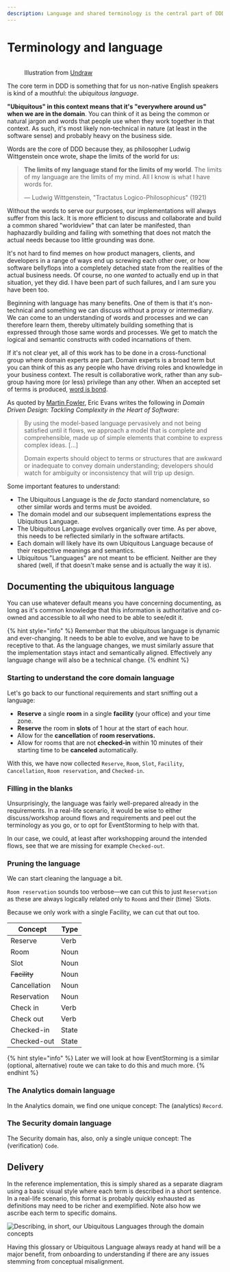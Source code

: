 ```yaml
---
description: Language and shared terminology is the central part of DDD.
---
```


# Terminology and language

<figure><img src="../.gitbook/assets/undraw_Word_of_mouth_re_ndo0.png" alt=""><figcaption><p>Illustration from <a href="https://undraw.co/">Undraw</a></p></figcaption></figure>

The core term in DDD is something that for us non-native English speakers is kind of a mouthful: the _ubiquitous language_.

**"Ubiquitous" in this context means that it's "everywhere around us" when we are in the domain**. You can think of it as being the common or natural jargon and words that people use when they work together in that context. As such, it's most likely non-technical in nature (at least in the software sense) and probably heavy on the business side.

Words are the core of DDD because they, as philosopher Ludwig Wittgenstein once wrote, shape the limits of the world for us:

> **The limits of my language stand for the limits of my world**. The limits of my language are the limits of my mind. All I know is what I have words for.
>
> — Ludwig Wittgenstein, "Tractatus Logico-Philosophicus" (1921)

Without the words to serve our purposes, our implementations will always suffer from this lack. It is more efficient to discuss and collaborate and build a common shared "worldview" that can later be manifested, than haphazardly building and failing with something that does not match the actual needs because too little grounding was done.

It's not hard to find memes on how product managers, clients, and developers in a range of ways end up screwing each other over, or how software bellyflops into a completely detached state from the realities of the actual business needs. Of course, no one _wanted_ to actually end up in that situation, yet they did. I have been part of such failures, and I am sure you have been too.

Beginning with language has many benefits. One of them is that it's non-technical and something we can discuss without a proxy or intermediary. We can come to an understanding of words and processes and we can therefore learn them, thereby ultimately building something that is expressed through those same words and processes. We get to match the logical and semantic constructs with coded incarnations of them.

If it's not clear yet, all of this work has to be done in a cross-functional group where domain experts are part. Domain experts is a broad term but you can think of this as any people who have driving roles and knowledge in your business context. The result is collaborative work, rather than any sub-group having more (or less) privilege than any other. When an accepted set of terms is produced, [word is bond](https://www.urbandictionary.com/define.php?term=Word%20is%20bond).

As quoted by [Martin Fowler](https://martinfowler.com/bliki/UbiquitousLanguage.html), Eric Evans writes the following in _Domain Driven Design: Tackling Complexity in the Heart of Software_:

> By using the model-based language pervasively and not being satisfied until it flows, we approach a model that is complete and comprehensible, made up of simple elements that combine to express complex ideas. \[...]
>
> Domain experts should object to terms or structures that are awkward or inadequate to convey domain understanding; developers should watch for ambiguity or inconsistency that will trip up design.

Some important features to understand:

* The Ubiquitous Language is the _de facto_ standard nomenclature, so other similar words and terms must be avoided.
* The domain model and our subsequent implementations express the Ubiquitous Language.
* The Ubiquitous Language evolves organically over time. As per above, this needs to be reflected similarly in the software artifacts.
* Each domain will likely have its own Ubiquitous Language because of their respective meanings and semantics.
* Ubiquitous "Languages" are not meant to be efficient. Neither are they shared (well, if that doesn't make sense and is actually the way it is).

## Documenting the ubiquitous language

You can use whatever default means you have concerning documenting, as long as it's common knowledge that this information is authoritative and co-owned and accessible to all who need to be able to see/edit it.

{% hint style="info" %}
Remember that the ubiquitous language is dynamic and ever-changing. It needs to be able to evolve, and we have to be receptive to that. As the language changes, we must similarly assure that the implementation stays intact and semantically aligned. Effectively any language change will also be a technical change.
{% endhint %}

### Starting to understand the core domain language

Let's go back to our functional requirements and start sniffing out a language:

* **Reserve** a single **room** in a single **facility** (your office) and your time zone.
* **Reserve** the room in **slots** of 1 hour at the start of each hour.
* Allow for the **cancellation** of **room reservations.**
* Allow for rooms that are not **checked-in** within 10 minutes of their starting time to be **canceled** automatically.

With this, we have now collected `Reserve`, `Room`, `Slot`, `Facility`, `Cancellation`, `Room reservation`, and `Checked-in`.

### Filling in the blanks

Unsurprisingly, the language was fairly well-prepared already in the requirements. In a real-life scenario, it would be wise to either discuss/workshop around flows and requirements and peel out the terminology as you go, or to opt for EventStorming to help with that.

In our case, we could, at least after workshopping around the intended flows, see that we are missing for example `Checked-out`.

### Pruning the language

We can start cleaning the language a bit.

`Room reservation` sounds too verbose—we can cut this to just `Reservation` as these are always logically related only to `Room`s and their (time) \`Slots.

Because we only work with a single Facility, we can cut that out too.

| Concept      | Type  |
| ------------ | ----- |
| Reserve      | Verb  |
| Room         | Noun  |
| Slot         | Noun  |
| ~~Facility~~ | Noun  |
| Cancellation | Noun  |
| Reservation  | Noun  |
| Check in     | Verb  |
| Check out    | Verb  |
| Checked-in   | State |
| Checked-out  | State |

{% hint style="info" %}
Later we will look at how EventStorming is a similar (optional, alternative) route we can take to do this and much more.
{% endhint %}

### The Analytics domain language

In the Analytics domain, we find one unique concept: The (analytics) `Record`.

### The Security domain language

The Security domain has, also, only a single unique concept: The (verification) `Code`.

## Delivery

In the reference implementation, this is simply shared as a separate diagram using a basic visual style where each term is described in a short sentence. In a real-life scenario, this format is probably quickly exhausted as definitions may need to be richer and exemplified. Note also how we ascribe each term to specific domains.

![Describing, in short, our Ubiquitous Languages through the domain concepts](<../.gitbook/assets/Get-A-Room Ubiquitous Language.png>)

Having this glossary or Ubiquitous Language always ready at hand will be a major benefit, from onboarding to understanding if there are any issues stemming from conceptual misalignment.
